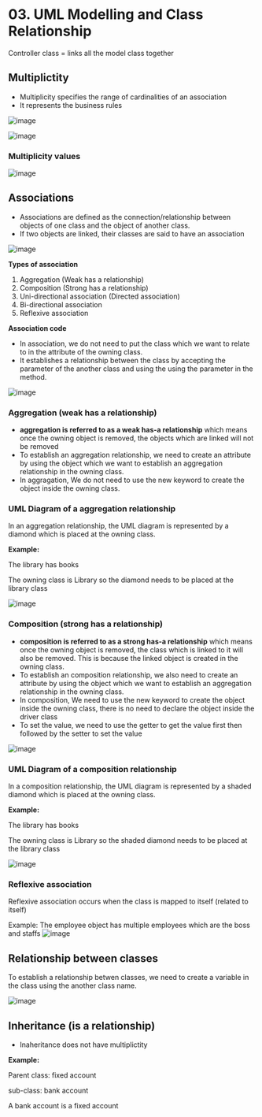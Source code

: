 # 03. UML Modelling and Class Relationship

Controller class = links all the model class together

## Multiplictity
- Multiplicity specifies the range of cardinalities of an association
- It represents the business rules

![image](https://github.com/Fong20/Learning-repository/assets/150316121/2f726623-b70a-4c93-99a4-563b1d59becf)

![image](https://github.com/Fong20/Learning-repository/assets/150316121/ed5dca83-6ccb-40b6-a563-d6d885ee0a24)

  ### Multiplicity values
  ![image](https://github.com/Fong20/Learning-repository/assets/150316121/c553a416-e56e-408a-a848-8852c2a7ff64)

## Associations
- Associations are defined as the connection/relationship between objects of one class and the object of another class.
- If two objects are linked, their classes are said to have an association

![image](https://github.com/Fong20/Learning-repository/assets/150316121/133531da-65f1-494c-a850-ba0764e3d362)

  **Types of association**
  1. Aggregation (Weak has a relationship)
  2. Composition (Strong has a relationship)
  3. Uni-directional association (Directed association)
  4. Bi-directional association
  5. Reflexive association

   **Association code**
  - In association, we do not need to put the class which we want to relate to in the attribute of the owning class.
  - It establishes a relationship between the class by accepting the parameter of the another class and using the using the parameter in the method.

  ![image](https://github.com/Fong20/Learning-repository/assets/150316121/fbbd3e27-263a-4eb5-88eb-cb265638903b)

  ### Aggregation (weak has a relationship)
  - **aggregation is referred to as a weak has-a relationship** which means once the owning object is removed, the objects which are linked will not be removed
  - To establish an aggregation relationship, we need to create an attribute by using the object which we want to establish an aggregation relationship in the owning class.
  - In aggragation, We do not need to use the new keyword to create the object inside the owning class.

   ### UML Diagram of a aggregation relationship
  In an aggregation relationship, the UML diagram is represented by a diamond which is placed at the owning class.
  
  **Example:**
  
  The library has books
  
  The owning class is Library so the diamond needs to be placed at the library class
  
  ![image](https://github.com/Fong20/Learning-repository/assets/150316121/c67bb652-9d2d-4688-b165-ec29fdc6c2c5)

  ### Composition (strong has a relationship)
  - **composition is referred to as a strong has-a relationship** which means once the owning object is removed, the class which is linked to it will also be removed. This is because the linked object is created in the owning class.
  -  To establish an composition relationship, we also need to create an attribute by using the object which we want to establish an aggregation relationship in the owning class.
  - In composition, We need to use the new keyword to create the object inside the owning class, there is no need to declare the object inside the driver class
  - To set the value, we need to use the getter to get the value first then followed by the setter to set the value
  
  ![image](https://github.com/Fong20/Learning-repository/assets/150316121/b55f8afa-14f5-47fa-8177-9f15e31b1d64)

  ### UML Diagram of a composition relationship
  In a composition relationship, the UML diagram is represented by a shaded diamond which is placed at the owning class.
  
  **Example:**
  
  The library has books
  
  The owning class is Library so the shaded diamond needs to be placed at the library class
  
  ![image](https://github.com/Fong20/Learning-repository/assets/150316121/f574e9e5-6640-414f-b28a-672a7c57df7b)

  ### Reflexive association
  Reflexive association occurs when the class is mapped to itself (related to itself)

  Example: The employee object has multiple employees which are the boss and staffs
  ![image](https://github.com/Fong20/Learning-repository/assets/150316121/0ac2cd1f-d547-4cf1-bd57-a1443c394985)
  

## Relationship between classes
To establish a relationship betwen classes, we need to create a variable in the class using the another class name.

![image](https://github.com/Fong20/Learning-repository/assets/150316121/2fa743de-f8ec-4b21-bc6c-77017283d507)

## Inheritance (is a relationship)
- Inaheritance does not have multiplictity

**Example:**

Parent class: fixed account

sub-class: bank account

A bank account is a fixed account
 





